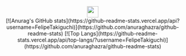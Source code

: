 
<div align="center">
  <img width="30" height="30" src="https://komarev.com/ghpvc/?username=FelipeTakiguchi"/>
  <br>
  [![Anurag's GitHub stats](https://github-readme-stats.vercel.app/api?username=FelipeTakiguchi)](https://github.com/anuraghazra/github-readme-stats)
[![Top Langs](https://github-readme-stats.vercel.app/api/top-langs/?username=FelipeTakiguchi)](https://github.com/anuraghazra/github-readme-stats)
</div>
